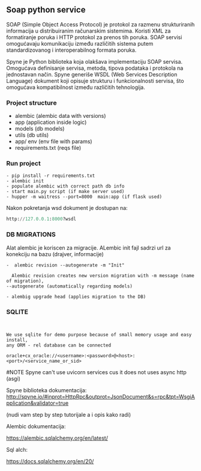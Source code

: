 ## Soap python service

SOAP (Simple Object Access Protocol) je protokol za razmenu 
strukturiranih informacija u distribuiranim računarskim 
sistemima. Koristi XML za formatiranje poruka i HTTP protokol
za prenos tih poruka. SOAP servisi omogućavaju komunikaciju između različitih sistema
putem standardizovanog i interoperabilnog formata poruka.

Spyne je Python biblioteka koja olakšava implementaciju
SOAP servisa. Omogućava definisanje servisa, metoda,
tipova podataka i protokola na jednostavan način.
Spyne generiše WSDL (Web Services Description Language) dokument koji opisuje strukturu i funkcionalnosti servisa, što omogućava kompatibilnost između različitih tehnologija.


### Project structure
- alembic (alembic data with versions)
- app (application inside logic)
- models (db models)
- utils (db utils)
- app/ env (env file with params)
- requirements.txt (reqs file)

### Run project



```commandline
- pip install -r requirements.txt
- alembic init
- populate alembic with correct path db info
- start main.py script (if make server used)
- hupper -m waitress --port=8000  main:app (if flask used)

```

Nakon pokretanja wsd dokument je dostupan na:

```python
http://127.0.0.1:8000?wsdl
```

### DB MIGRATIONS

Alat alembic je koriscen za migracije.
ALembic init fajl sadrzi url za konekciju na bazu (drajver, informacije)
```commandline
-  alembic revision --autogenerate -m "Init"

  Alembic revision creates new version migration with -m message (name of migration),
--autogenerate (automatically regarding models)

- alembig upgrade head (applies migration to the DB)

```

### SQLITE
```commandline


We use sqlite for demo purpose because of small memory usage and easy install,
any ORM - rel database can be connected

oracle+cx_oracle://<username>:<password>@<host>:<port>/<service_name_or_sid>

```

#NOTE
Spyne can't use uvicorn services cus it does not uses async http 
(asgi)


Spyne biblioteka dokumentacija:
http://spyne.io/#inprot=HttpRpc&outprot=JsonDocument&s=rpc&tpt=WsgiApplication&validator=true

(nudi vam step by step tutorijale a i opis kako radi)



Alembic dokumentacija:

https://alembic.sqlalchemy.org/en/latest/



Sql alch:

https://docs.sqlalchemy.org/en/20/